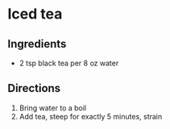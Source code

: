 Iced tea
========

Ingredients
-----------

- 2 tsp black tea per 8 oz water

Directions
----------

1. Bring water to a boil
2. Add tea, steep for exactly 5 minutes, strain
